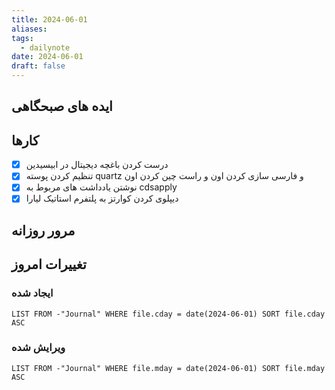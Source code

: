 ```yaml
---
title: 2024-06-01
aliases: 
tags:
  - dailynote
date: 2024-06-01
draft: false
---
```


## ایده های صبحگاهی


## کارها
- [x] درست کردن باغچه دیجیتال در ابیسیدین
- [x] تنظیم کردن پوسته quartz و فارسی سازی کردن اون و راست چین کردن اون
- [x] نوشتن یادداشت های مربوط به cdsapply
- [x] دیپلوی کردن کوارتز به پلتفرم استاتیک لیارا

## مرور روزانه


## تغییرات امروز

### ایجاد شده

```dataview
LIST FROM -"Journal" WHERE file.cday = date(2024-06-01) SORT file.cday ASC
```
### ویرایش شده
```dataview
LIST FROM -"Journal" WHERE file.mday = date(2024-06-01) SORT file.mday ASC
```